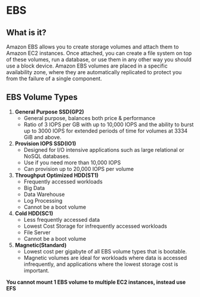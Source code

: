 # EBS

## What is it?
Amazon EBS allows you to create storage volumes and attach them to Amazon EC2 instances. Once attached, you can create a file system on top of these volumes, run a database, or use them in any other way you should use a block device. Amazon EBS volumes are placed in a specific availability zone, where they are automatically replicated to protect you from the failure of a single component.

## EBS Volume Types
1. **General Purpose SSD(GP2)**
	- General purpose, balances both price & performance
	- Ratio of 3 IOPS per GB with up to 10,000 IOPS and the ability to burst up to 3000 IOPS for extended periods of time for volumes at 3334 GiB and above.
2. **Provision IOPS SSD(IO1)**
	- Designed for I/O intensive applications such as large relational or NoSQL databases.
	- Use if you need more than 10,000 IOPS
	- Can provision up to 20,000 IOPS per volume
3. **Throughput Optimized HDD(ST1)**
	- Frequently accessed workloads
	- Big Data
	- Data Warehouse
	- Log Processing
	- Cannot be a boot volume
4. **Cold HDD(SC1)**
	- Less frequently accessed data
	- Lowest Cost Storage for infrequently accessed workloads
	- File Server
	- Cannot be a boot volume
5. **Magnetic(Standard)**
	- Lowest cost per gigabyte of all EBS volume types that is bootable. 
	- Magnetic volumes are ideal for workloads where data is accessed infrequently, and applications where the lowest storage cost is important. 

**You cannot mount 1 EBS volume to multiple EC2 instances, instead use EFS**
